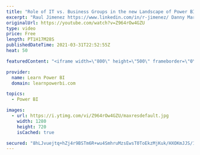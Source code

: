 ```yaml
---
title: "Role of IT vs. Business Groups in the new Landscape of Power BI / Self-Service BI 🔴 TalkPowerBI LIVE"
excerpt: "Raul Jimenez https://www.linkedin.com/in/r-jimenez/ Danny Martens https://www.linkedin.com/in/dannymartenscma/ Does Self-Service BI mean that IT is redundant and not needed anymore? Or to the contrary the role of IT is even more critical than before. But IT DOES NEED TO CHANGE! Big time. The Old IT needs"
originalUrl: https://youtube.com/watch?v=Z964rOw4GZU
type: video
price: Free
length: PT1H17M28S
publishedDateTime: 2021-03-31T22:52:55Z
heat: 50

featuredContent: "<iframe width=\"800\" height=\"500\" frameborder=\"0\" src=\"https://www.youtube.com/embed/Z964rOw4GZU\" allow=\"accelerometer; autoplay; encrypted-media; gyroscope; picture-in-picture\" allowfullscreen></iframe>"

provider:
  name: Learn Power BI
  domain: learnpowerbi.com

topics:
  - Power BI

images:
  - url: https://i.ytimg.com/vi/Z964rOw4GZU/maxresdefault.jpg
    width: 1280
    height: 720
    isCached: true

secured: "8hLJvuejtq+hZj4r9BSTm6R+wu4SmhruMzsEwsT0ToEkzMjKuk/HXOKmJJS/1fCh+gbONXq+5hLDF4qxvBnvkzBO66ED5yWzLx1vdieDTPQ33m4q3VpL9wCBdPDHW9m2Bj1KY2uY/vWMVMX0YiHVn6pe3W7eObbb4fZVfXIpHeN5w1T+OA0oF6CUXUiQ0rQGUwPJpS7rBA8AgJZP235GVvNn9UffgQCo1dnu19mEECJ84AWfUyg6NpDBa9+J69MAmmivb/kL8ckjOkljl38K4guEgIRUK627KR22b/5SSC8H9WzWU/MlRXQVQqhYdIzw9xISW0kyCTGj3N1C33kVGp5eeGWUPU6jpj2/UBbAOIRmHo4qruL5j+tpfai8smsBuvjmTm7L7MON/MDegUGAilTTWn7OsJrXxWtrSk4OPqY=;wzM/uv/KxNWczC+n+BYqnw=="
---
```


